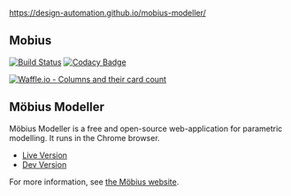 https://design-automation.github.io/mobius-modeller/

## Mobius 
[![Build Status](https://travis-ci.org/akshatamohanty/mobius-modeller.svg?branch=master)](https://travis-ci.org/akshatamohanty/mobius-modeller)
[![Codacy Badge](https://api.codacy.com/project/badge/Grade/ed1412eb9a4549c59e5f08aace8c77f7)](https://www.codacy.com/app/akshatamohanty/mobius-modeller?utm_source=github.com&amp;utm_medium=referral&amp;utm_content=akshatamohanty/mobius-modeller&amp;utm_campaign=Badge_Grade)

[![Waffle.io - Columns and their card count](https://badge.waffle.io/phtj/mobius-modeller.svg?columns=all)](https://waffle.io/phtj/mobius-modeller)

## Möbius Modeller
Möbius Modeller is a free and open-source web-application for parametric modelling. It runs in the Chrome browser.

* [Live Version](https://design-automation.github.io/mobius-modeller/)
* [Dev Version](https://akshatamohanty.github.io/mobius-modeller/)

For more information, see [the Möbius website](http://design-automation.net/software/mobius/index.html).
